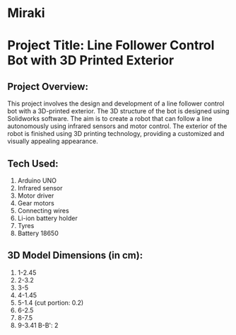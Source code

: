 # Miraki
# Project Title: Line Follower Control Bot with 3D Printed Exterior

## Project Overview:
This project involves the design and development of a line follower control bot with a 3D-printed exterior. The 3D structure of the bot is designed using Solidworks software. The aim is to create a robot that can follow a line autonomously using infrared sensors and motor control. The exterior of the robot is finished using 3D printing technology, providing a customized and visually appealing appearance.

## Tech Used:
1. Arduino UNO
2. Infrared sensor
3. Motor driver
4. Gear motors
5. Connecting wires
6. Li-ion battery holder
7. Tyres
8. Battery 18650

## 3D Model Dimensions (in cm):
1. 1-2.45
2. 2-3.2
3. 3-5
4. 4-1.45
5. 5-1.4 (cut portion: 0.2)
6. 6-2.5
8. 8-7.5
9. 9-3.41
B-B': 2

